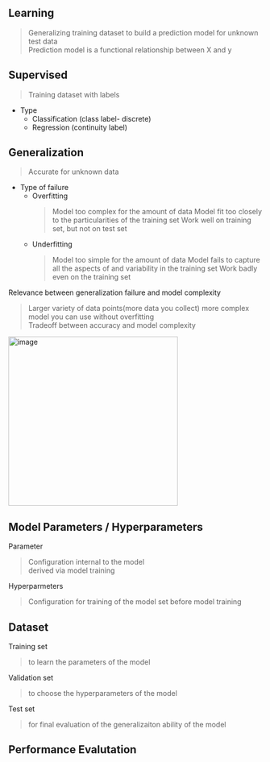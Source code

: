 ## Learning

> Generalizing training dataset to build a prediction model for unknown test data  
> Prediction model is a functional relationship between X and y  

## Supervised
 
> Training dataset with labels  
- Type   
    - Classification (class label- discrete)  
    - Regression (continuity label)  
    
## Generalization
> Accurate for unknown data 

- Type of failure  
    - Overfitting  
        > Model too complex for the amount of data
        > Model fit too closely to the particularities of the training set
        > Work well on training set, but not on test set
    - Underfitting  
        > Model too simple for the amount of data
        > Model fails to capture all the aspects of and variability in the training set
        > Work badly even on the training set


Relevance between generalization failure and model complexity  
> Larger variety of data points(more data you collect) more complex model you can use without overfitting  
> Tradeoff between accuracy and model complexity  

<img width="336" alt="image" src="https://github.com/user-attachments/assets/7e965d59-2cef-4bb4-be45-58fbe3fc3076">

## Model Parameters / Hyperparameters
Parameter  
> Configuration internal to the model  
> derived via model training

Hyperparmeters
> Configuration for training of the model
> set before model training

## Dataset

Training set  
> to learn the parameters of the model

Validation set  
> to choose the hyperparameters of the model  

Test set  
> for final evaluation of the generalizaiton ability of the model

## Performance Evalutation

